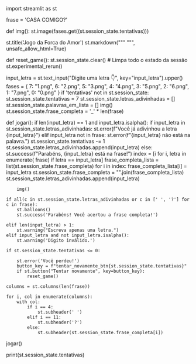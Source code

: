 import streamlit as st

frase = 'CASA COMIGO?'


def img():
    st.image(fases.get((st.session_state.tentativas)))


st.title('Jogo da Forca do Amor')
st.markdown("""
    <style>
        [data-testid="stAppViewContainer"] > .main {
            background-color: #FF9A8B;
            background-image: linear-gradient(90deg, #FF9A8B 0%, #FF6A88 55%, #FF99AC 100%);
        }
    </style>
    """, unsafe_allow_html=True)


def reset_game():
    st.session_state.clear()  # Limpa todo o estado da sessão
    st.experimental_rerun()


input_letra = st.text_input("Digite uma letra 👇", key="input_letra").upper()
fases = {
    7: "1.png",
    6: "2.png",
    5: "3.png",
    4: "4.png",
    3: "5.png",
    2: "6.png",
    1: "7.png",
    0: "0.png"
}
if 'tentativas' not in st.session_state:
    st.session_state.tentativas = 7
    st.session_state.letras_adivinhadas = []
    st.session_state.palavras_em_lista = []
    img()
    st.session_state.frase_completa = '_' * len(frase)


def jogar():
    if len(input_letra) == 1 and input_letra.isalpha():
        if input_letra in st.session_state.letras_adivinhadas:
            st.error(f"Você já adivinhou a letra {input_letra}")
        elif input_letra not in frase:
            st.error(f"{input_letra} não está na palavra.")
            st.session_state.tentativas -= 1
            st.session_state.letras_adivinhadas.append(input_letra)
        else:
            st.success(f"Parabéns, {input_letra} está na frase!")
            index = [i for i, letra in enumerate(
                frase) if letra == input_letra]
            frase_completa_lista = list(st.session_state.frase_completa)
            for i in index:
                frase_completa_lista[i] = input_letra
            st.session_state.frase_completa = "".join(frase_completa_lista)
            st.session_state.letras_adivinhadas.append(input_letra)

        img()

    if all(c in st.session_state.letras_adivinhadas or c in [' ', '?'] for c in frase):
        st.balloons()
        st.success('Parabéns! Você acertou a frase completa!')

    elif len(input_letra) > 1:
        st.warning("Escreva apenas uma letra.")
    elif input_letra and not input_letra.isalpha():
        st.warning('Digito inválido.')

    if st.session_state.tentativas <= 0:

        st.error('Você perdeu!')
        button_key = f"tentar_novamente_btn{st.session_state.tentativas}"
        if st.button("Tentar novamente", key=button_key):
            reset_game()

    columns = st.columns(len(frase))

    for i, col in enumerate(columns):
        with col:
            if i == 4:
                st.subheader(' ')
            elif i == 11:
                st.subheader('?')
            else:
                st.subheader(st.session_state.frase_completa[i])


jogar()

print(st.session_state.tentativas)

